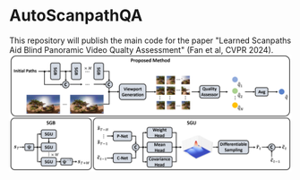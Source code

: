 # AutoScanpathQA
This repository will publish the main code for the paper "Learned Scanpaths Aid Blind Panoramic Video Qualty Assessment" (Fan et al, CVPR 2024).
![alt sample](Framework.png)
